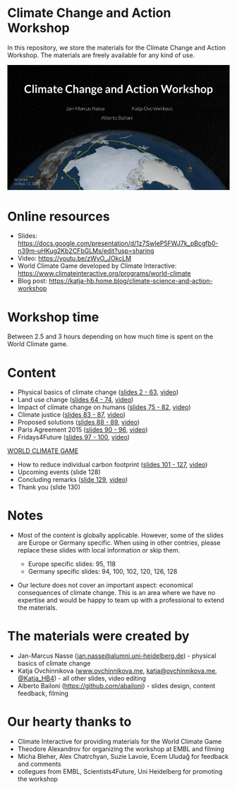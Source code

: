 # Climate Change and Action Workshop

In this repository, we store the materials for the Climate Change and Action Workshop. The materials are freely available for any kind of use.

![title](/imgs/ClimateChangeandActionWorkshopFINAL.png)

# Online resources

* Slides: https://docs.google.com/presentation/d/1z7SwIeP5FWJ7k_pBcgfb0-n39m-uHKug2Kb2CFbGLMs/edit?usp=sharing
* Video: https://youtu.be/zWyO_JOkcLM
* World Climate Game developed by Climate Interactive: https://www.climateinteractive.org/programs/world-climate
* Blog post: https://katja-hb.home.blog/climate-science-and-action-workshop

# Workshop time

Between 2.5 and 3 hours depending on how much time is spent on the World Climate game.

# Content

* Physical basics of climate change ([slides 2 - 63](https://docs.google.com/presentation/d/1z7SwIeP5FWJ7k_pBcgfb0-n39m-uHKug2Kb2CFbGLMs/edit#slide=id.g475928a829_3_0), [video](https://www.youtube.com/watch?v=zWyO_JOkcLM))
* Land use change ([slides 64 - 74](https://docs.google.com/presentation/d/1z7SwIeP5FWJ7k_pBcgfb0-n39m-uHKug2Kb2CFbGLMs/edit#slide=id.g475928a829_1_399), [video](https://www.youtube.com/watch?v=zWyO_JOkcLM&t=48m56s))
* Impact of climate change on humans ([slides 75 - 82](https://docs.google.com/presentation/d/1z7SwIeP5FWJ7k_pBcgfb0-n39m-uHKug2Kb2CFbGLMs/edit#slide=id.g475928a829_1_202), [video](https://www.youtube.com/watch?v=zWyO_JOkcLM&t=56m20s))
* Climate justice ([slides 83 - 87](https://docs.google.com/presentation/d/1z7SwIeP5FWJ7k_pBcgfb0-n39m-uHKug2Kb2CFbGLMs/edit#slide=id.g41a731f019_17_647), [video](https://www.youtube.com/watch?v=zWyO_JOkcLM&t=58m56s))
* Proposed solutions ([slides 88 - 89](https://docs.google.com/presentation/d/1z7SwIeP5FWJ7k_pBcgfb0-n39m-uHKug2Kb2CFbGLMs/edit#slide=id.g6014d16084_0_3), [video](https://www.youtube.com/watch?v=zWyO_JOkcLM&t=60m16s))
* Paris Agreement 2015 ([slides 90 - 96](https://docs.google.com/presentation/d/1z7SwIeP5FWJ7k_pBcgfb0-n39m-uHKug2Kb2CFbGLMs/edit#slide=id.g41a731f019_17_679), [video](https://www.youtube.com/watch?v=zWyO_JOkcLM&t=61m29s))
* Fridays4Future ([slides 97 - 100](https://docs.google.com/presentation/d/1z7SwIeP5FWJ7k_pBcgfb0-n39m-uHKug2Kb2CFbGLMs/edit#slide=id.g41a731f019_17_722), [video](https://www.youtube.com/watch?v=zWyO_JOkcLM&t=65m23s))

[WORLD CLIMATE GAME](https://www.climateinteractive.org/programs/world-climate)

* How to reduce individual carbon footprint ([slides 101 - 127](https://docs.google.com/presentation/d/1z7SwIeP5FWJ7k_pBcgfb0-n39m-uHKug2Kb2CFbGLMs/edit#slide=id.g41a731f019_17_742), [video](https://www.youtube.com/watch?v=zWyO_JOkcLM&t=67m38s))
* Upcoming events (slide 128)
* Concluding remarks ([slide 129](https://docs.google.com/presentation/d/1z7SwIeP5FWJ7k_pBcgfb0-n39m-uHKug2Kb2CFbGLMs/edit#slide=id.g6014d16084_0_125), [video](https://www.youtube.com/watch?v=zWyO_JOkcLM&t=84m12s))
* Thank you (slide 130)

# Notes

* Most of the content is globally applicable. However, some of the slides are Europe or Germany specific. When using in other contries, please replace these slides with local information or skip them.

  * Europe specific slides: 95, 118
  * Germany specific slides: 94, 100, 102, 120, 126, 128

* Our lecture does not cover an important aspect: economical consequences of climate change. This is an area where we have no expertise and would be happy to team up with a professional to extend the materials.

# The materials were created by

* Jan-Marcus Nasse (jan.nasse@alumni.uni-heidelberg.de) - physical basics of climate change
* Katja Ovchinnikova (www.ovchinnikova.me, katja@ovchinnikova.me, [@Katja_HB4](https://twitter.com/katja_hb4)) - all other slides, video editing
* Alberto Bailoni (https://github.com/abailoni) - slides design, content feedback, filming

# Our hearty thanks to

* Climate Interactive for providing materials for the World Climate Game
* Theodore Alexandrov for organizing the workshop at EMBL and filming
* Micha Bleher, Alex Chatrchyan, Suzie Lavoie, Ecem Uludağ for feedback and comments
* collegues from EMBL, Scientists4Future, Uni Heidelberg for promoting the workshop
